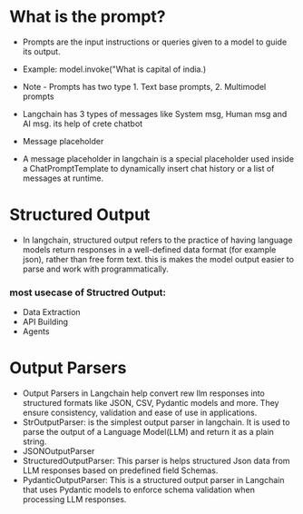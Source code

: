 # What is the prompt?
- Prompts are the input instructions or queries given to a model to guide its output.
- Example: model.invoke("What is capital of india.)
- Note - Prompts has two type 1. Text base prompts, 2. Multimodel prompts

- Langchain has 3 types of messages like System msg, Human msg and AI msg. its help of crete chatbot

* Message placeholder

- A message placeholder in langchain is a special placeholder used inside a ChatPromptTemplate to dynamically insert chat history or a list of messages at runtime.

# Structured Output
- In langchain, structured output refers to the practice of having language models return responses in a well-defined data format (for example json), rather than free form text. this is makes the model output easier to parse and work with programmatically.

### most usecase of Structred Output:
- Data Extraction
- API Building
- Agents

# Output Parsers
- Output Parsers in Langchain help convert rew llm responses into structured formats like JSON, CSV, Pydantic models and more. They ensure consistency, validation and ease of use in applications.
- StrOutputParser: is the simplest output parser in langchain. It is used to parse the output of a Language Model(LLM) and return it as a plain string.
- JSONOutputParser
- StructuredOutputParser: This parser is helps structured Json data from LLM responses based on predefined field Schemas.
- PydanticOutputParser: This is a structured output parser in Langchain that uses Pydantic models to enforce schema validation when processing LLM responses.